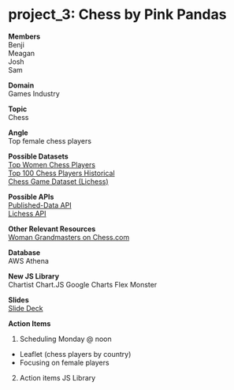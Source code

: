 # project_3: Chess by Pink Pandas
<b>Members</b></br> 
Benji</br>
Meagan</br>
Josh</br>
Sam</br>

<b>Domain</b></br> 
Games Industry

<b>Topic</b></br> 
Chess

<b>Angle</b></br> 
Top female chess players 

<b>Possible Datasets</b></br> 
<a href="https://www.kaggle.com/vikasojha98/top-women-chess-players">Top Women Chess Players</a></br>
<a href="https://www.kaggle.com/odartey/top-chess-players">Top 100 Chess Players Historical</a></br>
<a href="https://www.kaggle.com/datasnaek/chess">Chess Game Dataset (Lichess)</a></br>

<b>Possible APIs</b></br> 
<a href="https://www.chess.com/news/view/published-data-api">Published-Data API</a></br>
<a href="https://lichess.org/api">Lichess API</a></br>

<b>Other Relevant Resources</b></br> 
<a href="https://www.chess.com/members/titled-players/woman-grandmasters?&page=1">Woman Grandmasters on Chess.com</a></br>

<b>Database</b></br> 
AWS Athena

<b>New JS Library</b></br>
Chartist
Chart.JS
Google Charts
Flex Monster

<b>Slides</b></br>
<a href="https://docs.google.com/presentation/d/1-GgaypWJtLD9YS8pDuaeQwrsGmZznVuhTCam62pIR6Q/edit?usp=sharing">Slide Deck</a></br>

<b>Action Items</b></br>
1. Scheduling 
Monday @ noon
- Leaflet (chess players by country)
- Focusing on female players

2. Action items
JS Library
